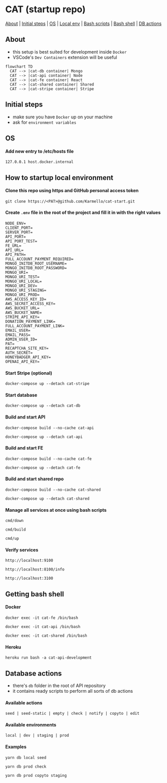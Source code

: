 # CAT (startup repo)

[About](#about) | [Initial steps](#initial-steps) | [OS](#os) | [Local env](#how-to-startup-local-environment) | [Bash scripts](#manage-all-services-at-once-using-bash-scripts) | [Bash shell](#getting-bash-shell) | [DB actions](#database-actions)

## About

- this setup is best suited for development inside `Docker`
- VSCode's `Dev Containers` extension will be useful

```mermaid
flowchart TD
  CAT --> |cat-db container| Mongo
  CAT --> |cat-api container| Node
  CAT --> |cat-fe container| React
  CAT --> |cat-shared container| Shared
  CAT --> |cat-stripe container| Stripe
```

## Initial steps

- make sure you have `Docker` up on your machine
- ask for `environment variables`

## OS

#### Add new entry to /etc/hosts file

```
127.0.0.1 host.docker.internal
```

## How to startup local environment

#### Clone this repo using https and GitHub personal access token

```
git clone https://<PAT>@github.com/Karmello/cat-start.git
```

#### Create `.env` file in the root of the project and fill it in with the right values

```
NODE_ENV=
CLIENT_PORT=
SERVER_PORT=
API_PORT=
API_PORT_TEST=
FE_URL=
API_URL=
API_PATH=
FULL_ACCOUNT_PAYMENT_REQUIRED=
MONGO_INITDB_ROOT_USERNAME=
MONGO_INITDB_ROOT_PASSWORD=
MONGO_URI=
MONGO_URI_TEST=
MONGO_URI_LOCAL=
MONGO_URI_DEV=
MONGO_URI_STAGING=
MONGO_URI_PROD=
AWS_ACCESS_KEY_ID=
AWS_SECRET_ACCESS_KEY=
AWS_BUCKET_URL=
AWS_BUCKET_NAME=
STRIPE_API_KEY=
DONATION_PAYMENT_LINK=
FULL_ACCOUNT_PAYMENT_LINK=
EMAIL_USER=
EMAIL_PASS=
ADMIN_USER_ID=
PAT=
RECAPTCHA_SITE_KEY=
AUTH_SECRET=
HONEYBADGER_API_KEY=
OPENAI_API_KEY=
```

#### Start Stripe (optional)

```
docker-compose up --detach cat-stripe
```

#### Start database

```
docker-compose up --detach cat-db
```

#### Build and start API

```
docker-compose build --no-cache cat-api
```

```
docker-compose up --detach cat-api
```

#### Build and start FE

```
docker-compose build --no-cache cat-fe
```

```
docker-compose up --detach cat-fe
```

#### Build and start shared repo

```
docker-compose build --no-cache cat-shared
```

```
docker-compose up --detach cat-shared
```

#### Manage all services at once using bash scripts

```
cmd/down
```

```
cmd/build
```

```
cmd/up
```

#### Verify services

```
http://localhost:9100
```

```
http://localhost:8100/info
```

```
http://localhost:3100
```

## Getting bash shell

#### Docker

```
docker exec -it cat-fe /bin/bash
```

```
docker exec -it cat-api /bin/bash
```

```
docker exec -it cat-shared /bin/bash
```

#### Heroku

```
heroku run bash -a cat-api-development
```

## Database actions

- there's `db` folder in the root of API repository
- it contains ready scripts to perform all sorts of db actions

#### Available actions

```
seed | seed-static | empty | check | notify | copyto | edit
```

#### Available environments

```
local | dev | staging | prod
```

#### Examples

```
yarn db local seed
```

```
yarn db prod check
```

```
yarn db prod copyto staging
```
